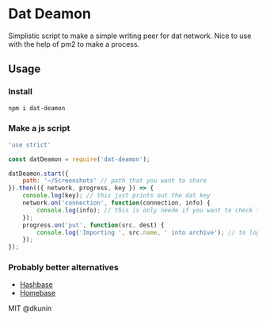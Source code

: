 # Dat Deamon

Simplistic script to make a simple writing peer for dat network. Nice to use with the help of pm2 to make a process.

## Usage

### Install
```bash
npm i dat-deamon
```
### Make a js script

```javascript
'use strict'

const datDeamon = require('dat-deamon');

datDeamon.start({
    path: '~/Screenshots' // path that you want to share
}).then(({ network, progress, key }) => {
    console.log(key); // this just prints out the dat key
    network.on('connection', function(connection, info) {
        console.log(info); // this is only neede if you want to check the connection
    });
    progress.on('put', function(src, dest) {
        console.log('Importing ', src.name, ' into archive'); // to log modified files
    });
});

```

### Probably better alternatives
- [Hashbase](https://hashbase.io/)
- [Homebase](https://github.com/beakerbrowser/homebase)

MIT @dkunin